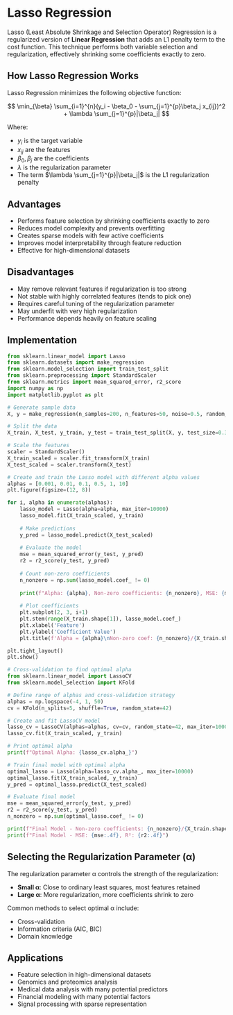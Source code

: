 # Lasso Regression

Lasso (Least Absolute Shrinkage and Selection Operator) Regression is a regularized version of **Linear Regression** that adds an L1 penalty term to the cost function. This technique performs both variable selection and regularization, effectively shrinking some coefficients exactly to zero.

## How Lasso Regression Works

Lasso Regression minimizes the following objective function:

$$ \min_{\beta} \sum_{i=1}^{n}(y_i - \beta_0 - \sum_{j=1}^{p}\beta_j x_{ij})^2 + \lambda \sum_{j=1}^{p}|\beta_j| $$

Where:
- $y_i$ is the target variable
- $x_{ij}$ are the features
- $\beta_0, \beta_j$ are the coefficients
- $\lambda$ is the regularization parameter
- The term $\lambda \sum_{j=1}^{p}|\beta_j|$ is the L1 regularization penalty

## Advantages

- Performs feature selection by shrinking coefficients exactly to zero
- Reduces model complexity and prevents overfitting
- Creates sparse models with few active coefficients
- Improves model interpretability through feature reduction
- Effective for high-dimensional datasets

## Disadvantages

- May remove relevant features if regularization is too strong
- Not stable with highly correlated features (tends to pick one)
- Requires careful tuning of the regularization parameter
- May underfit with very high regularization
- Performance depends heavily on feature scaling

## Implementation

```python
from sklearn.linear_model import Lasso
from sklearn.datasets import make_regression
from sklearn.model_selection import train_test_split
from sklearn.preprocessing import StandardScaler
from sklearn.metrics import mean_squared_error, r2_score
import numpy as np
import matplotlib.pyplot as plt

# Generate sample data
X, y = make_regression(n_samples=200, n_features=50, noise=0.5, random_state=42)

# Split the data
X_train, X_test, y_train, y_test = train_test_split(X, y, test_size=0.3, random_state=42)

# Scale the features
scaler = StandardScaler()
X_train_scaled = scaler.fit_transform(X_train)
X_test_scaled = scaler.transform(X_test)

# Create and train the Lasso model with different alpha values
alphas = [0.001, 0.01, 0.1, 0.5, 1, 10]
plt.figure(figsize=(12, 8))

for i, alpha in enumerate(alphas):
    lasso_model = Lasso(alpha=alpha, max_iter=10000)
    lasso_model.fit(X_train_scaled, y_train)
    
    # Make predictions
    y_pred = lasso_model.predict(X_test_scaled)
    
    # Evaluate the model
    mse = mean_squared_error(y_test, y_pred)
    r2 = r2_score(y_test, y_pred)
    
    # Count non-zero coefficients
    n_nonzero = np.sum(lasso_model.coef_ != 0)
    
    print(f"Alpha: {alpha}, Non-zero coefficients: {n_nonzero}, MSE: {mse:.4f}, R²: {r2:.4f}")
    
    # Plot coefficients
    plt.subplot(2, 3, i+1)
    plt.stem(range(X_train.shape[1]), lasso_model.coef_)
    plt.xlabel('Feature')
    plt.ylabel('Coefficient Value')
    plt.title(f'Alpha = {alpha}\nNon-zero coef: {n_nonzero}/{X_train.shape[1]}')

plt.tight_layout()
plt.show()

# Cross-validation to find optimal alpha
from sklearn.linear_model import LassoCV
from sklearn.model_selection import KFold

# Define range of alphas and cross-validation strategy
alphas = np.logspace(-4, 1, 50)
cv = KFold(n_splits=5, shuffle=True, random_state=42)

# Create and fit LassoCV model
lasso_cv = LassoCV(alphas=alphas, cv=cv, random_state=42, max_iter=10000)
lasso_cv.fit(X_train_scaled, y_train)

# Print optimal alpha
print(f"Optimal Alpha: {lasso_cv.alpha_}")

# Train final model with optimal alpha
optimal_lasso = Lasso(alpha=lasso_cv.alpha_, max_iter=10000)
optimal_lasso.fit(X_train_scaled, y_train)
y_pred = optimal_lasso.predict(X_test_scaled)

# Evaluate final model
mse = mean_squared_error(y_test, y_pred)
r2 = r2_score(y_test, y_pred)
n_nonzero = np.sum(optimal_lasso.coef_ != 0)

print(f"Final Model - Non-zero coefficients: {n_nonzero}/{X_train.shape[1]}")
print(f"Final Model - MSE: {mse:.4f}, R²: {r2:.4f}")
```

## Selecting the Regularization Parameter (α)

The regularization parameter α controls the strength of the regularization:
- **Small α**: Close to ordinary least squares, most features retained
- **Large α**: More regularization, more coefficients shrink to zero

Common methods to select optimal α include:
- Cross-validation
- Information criteria (AIC, BIC)
- Domain knowledge

## Applications

- Feature selection in high-dimensional datasets
- Genomics and proteomics analysis
- Medical data analysis with many potential predictors
- Financial modeling with many potential factors
- Signal processing with sparse representation